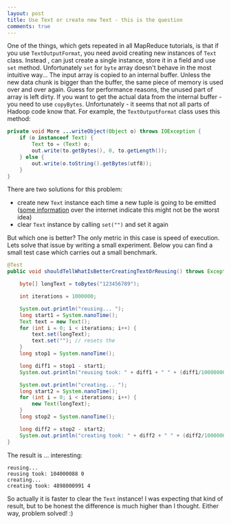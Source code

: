 ```yaml
---
layout: post
title: Use Text or create new Text - this is the question
comments: true
---
```


One of the things, which gets repeated in all MapReduce tutorials, is that if you use `TextOutputFormat`, you need avoid creating new instances of `Text` class. Instead , can just create a single instance, store it in a field and use `set` method. Unfortunately `set` for `byte` array doesn't behave in the most intuitive way... The input array is copied to an internal buffer. Unless the new data chunk is bigger than the buffer, the same piece of memory is used over and over again. Guess for performance reasons, the unused part of array is left dirty. If you want to get the actual data from the internal buffer - you need to use `copyBytes`. Unfortunately - it seems that not all parts of Hadoop code know that. For example, the `TextOutputFormat` class uses this method:

```java
private void More ...writeObject(Object o) throws IOException {
    if (o instanceof Text) {
        Text to = (Text) o;
        out.write(to.getBytes(), 0, to.getLength());
    } else {
        out.write(o.toString().getBytes(utf8));
    }
}
```

There are two solutions for this problem: 

  * create new `Text` instance each time a new tuple is going to be emitted ([some information][1] over the internet indicate this might not be the worst idea)
  * clear `Text` instance by calling `set("")` and set it again

But which one is better? The only metric in this case is speed of execution. Lets solve that issue by writing a small experiment. Below you can find a small test case which carries out a small benchmark.

```java
@Test
public void shouldTellWhatIsBetterCreatingTextOrReusing() throws Exception {

    byte[] longText = toBytes("123456789");

    int iterations = 1000000;

    System.out.println("reusing... ");
    long start1 = System.nanoTime();
    Text text = new Text();
    for (int i = 0; i < iterations; i++) {
        text.set(longText);
        text.set(""); // resets the 
    }
    long stop1 = System.nanoTime();

    long diff1 = stop1 - start1;
    System.out.println("reusing took: " + diff1 + " " + (diff1/1000000000));

    System.out.println("creating... ");
    long start2 = System.nanoTime();
    for (int i = 0; i < iterations; i++) {
        new Text(longText);
    }
    long stop2 = System.nanoTime();

    long diff2 = stop2 - start2;
    System.out.println("creating took: " + diff2 + " " + (diff2/1000000000));
}

```

The result is ... interesting:

```
reusing... 
reusing took: 104000088 0
creating... 
creating took: 4898000991 4
```

So actually it is faster to clear the `Text` instance! I was expecting that kind of result, but to be honest the difference is much higher than I thought. Either way, problem solved! :)

[1]: http://programmers.stackexchange.com/questions/149563/should-we-avoid-object-creation-in-java

